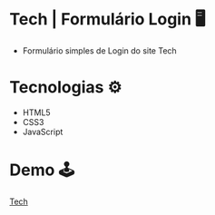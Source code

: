 # Tech | Formulário Login 🖥️

- Formulário simples de Login do site Tech


# Tecnologias ⚙️

- HTML5
- CSS3
- JavaScript


# Demo 🕹️
[Tech](https://izabellaloyse.github.io/tech-formulario-login/)